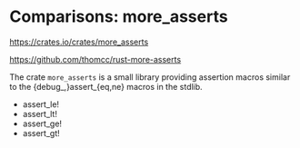 # Comparisons: more_asserts

https://crates.io/crates/more_asserts

https://github.com/thomcc/rust-more-asserts

The crate `more_asserts` is a small library providing assertion macros similar to the {debug_,}assert_{eq,ne} macros in the stdlib.

* assert_le!
* assert_lt!
* assert_ge!
* assert_gt!
